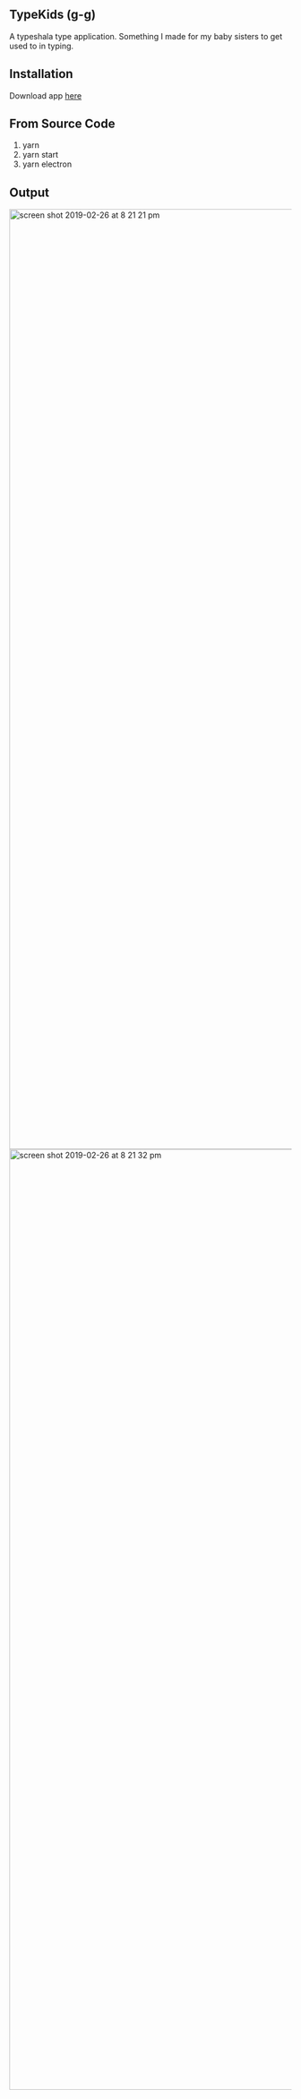 ## TypeKids (g-g)

A typeshala type application. Something I made for my baby sisters to get used to in typing.

## Installation

Download app <a href="https://github.com/karkipy/g-g/releases/tag/v0.1.1"> here</a>

## From Source Code

1) yarn
2) yarn start
3) yarn electron

## Output

<img width="1679" alt="screen shot 2019-02-26 at 8 21 21 pm" src="https://user-images.githubusercontent.com/12614476/53420584-2960ca00-3a04-11e9-8168-d7c20e2c58b9.png">


<img width="1680" alt="screen shot 2019-02-26 at 8 21 32 pm" src="https://user-images.githubusercontent.com/12614476/53420586-2960ca00-3a04-11e9-8bb8-afd818ef1aac.png">
